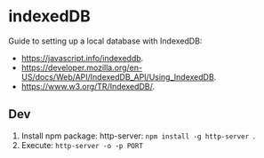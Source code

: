 # indexedDB

Guide to setting up a local database with IndexedDB:

- https://javascript.info/indexeddb.
- https://developer.mozilla.org/en-US/docs/Web/API/IndexedDB_API/Using_IndexedDB.
- https://www.w3.org/TR/IndexedDB/.

## Dev

1. Install npm package: http-server: `npm install -g http-server `.
2. Execute: `http-server -o -p PORT`
